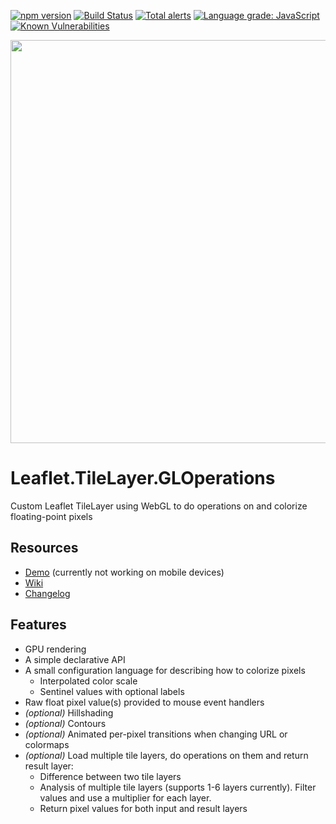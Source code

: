 [![npm version](https://badge.fury.io/js/leaflet.tilelayer.gloperations.svg)](https://badge.fury.io/js/leaflet.tilelayer.gloperations)
[![Build Status](https://travis-ci.org/equinor/leaflet.tilelayer.gloperations.svg?branch=master)](https://travis-ci.org/github/equinor/leaflet.tilelayer.gloperations)
[![Total alerts](https://img.shields.io/lgtm/alerts/g/equinor/leaflet.tilelayer.gloperations.svg?logo=lgtm&logoWidth=18)](https://lgtm.com/projects/g/equinor/leaflet.tilelayer.gloperations/alerts/)
[![Language grade: JavaScript](https://img.shields.io/lgtm/grade/javascript/g/equinor/leaflet.tilelayer.gloperations.svg?logo=lgtm&logoWidth=18)](https://lgtm.com/projects/g/equinor/leaflet.tilelayer.gloperations/context:javascript)
[![Known Vulnerabilities](https://snyk.io/test/github/equinor/leaflet.tilelayer.gloperations/badge.svg?targetFile=package.json)](https://snyk.io/test/github/equinor/leaflet.tilelayer.gloperations?targetFile=package.json)

<p align="center">
  <img width="645px" src="https://raw.githubusercontent.com/wiki/equinor/leaflet.tilelayer.gloperations/images/gloperations_logo.png">
<p>

# Leaflet.TileLayer.GLOperations

Custom Leaflet TileLayer using WebGL to do operations on and colorize floating-point pixels

## Resources
* [Demo](https://equinor.github.io/leaflet.tilelayer.gloperations/) (currently not working on mobile devices)
* [Wiki](https://github.com/equinor/leaflet.tilelayer.gloperations/wiki)
* [Changelog](https://github.com/equinor/leaflet.tilelayer.gloperations/blob/master/CHANGELOG.md)

## Features

- GPU rendering
- A simple declarative API
- A small configuration language for describing how to colorize pixels
  - Interpolated color scale
  - Sentinel values with optional labels
- Raw float pixel value(s) provided to mouse event handlers
- _(optional)_ Hillshading
- _(optional)_ Contours
- _(optional)_ Animated per-pixel transitions when changing URL or colormaps
- _(optional)_ Load multiple tile layers, do operations on them and return result layer:
  - Difference between two tile layers
  - Analysis of multiple tile layers (supports 1-6 layers currently). Filter values and use a multiplier for each layer.
  - Return pixel values for both input and result layers
